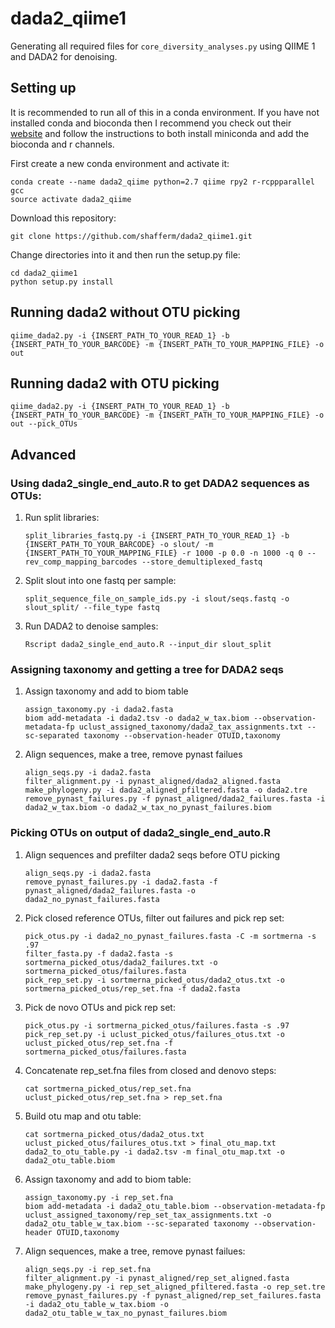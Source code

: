 # dada2_qiime1
Generating all required files for `core_diversity_analyses.py` using QIIME 1 and DADA2 for denoising.

## Setting up
It is recommended to run all of this in a conda environment. If you have not installed conda and bioconda then I recommend you check out their [website](https://bioconda.github.io/) and follow the instructions to both install miniconda and add the bioconda and r channels.

First create a new conda environment and activate it:

```
conda create --name dada2_qiime python=2.7 qiime rpy2 r-rcppparallel gcc
source activate dada2_qiime
``` 

Download this repository:
```
git clone https://github.com/shafferm/dada2_qiime1.git
```

Change directories into it and then run the setup.py file:

```
cd dada2_qiime1
python setup.py install
```

## Running dada2 without OTU picking
```
qiime_dada2.py -i {INSERT_PATH_TO_YOUR_READ_1} -b {INSERT_PATH_TO_YOUR_BARCODE} -m {INSERT_PATH_TO_YOUR_MAPPING_FILE} -o out
```

## Running dada2 with OTU picking
```
qiime_dada2.py -i {INSERT_PATH_TO_YOUR_READ_1} -b {INSERT_PATH_TO_YOUR_BARCODE} -m {INSERT_PATH_TO_YOUR_MAPPING_FILE} -o out --pick_OTUs
```

## Advanced
### Using dada2\_single\_end_auto.R to get DADA2 sequences as OTUs:
1. Run split libraries:
	```
	split_libraries_fastq.py -i {INSERT_PATH_TO_YOUR_READ_1} -b {INSERT_PATH_TO_YOUR_BARCODE} -o slout/ -m {INSERT_PATH_TO_YOUR_MAPPING_FILE} -r 1000 -p 0.0 -n 1000 -q 0 --rev_comp_mapping_barcodes --store_demultiplexed_fastq
	```
2. Split slout into one fastq per sample:
	```
	split_sequence_file_on_sample_ids.py -i slout/seqs.fastq -o slout_split/ --file_type fastq
	```
3. Run DADA2 to denoise samples:
	```
	Rscript dada2_single_end_auto.R --input_dir slout_split
	```

### Assigning taxonomy and getting a tree for DADA2 seqs
1. Assign taxonomy and add to biom table
	```
	assign_taxonomy.py -i dada2.fasta
	biom add-metadata -i dada2.tsv -o dada2_w_tax.biom --observation-metadata-fp uclust_assigned_taxonomy/dada2_tax_assignments.txt --sc-separated taxonomy --observation-header OTUID,taxonomy
	```
2. Align sequences, make a tree, remove pynast failues
	```
	align_seqs.py -i dada2.fasta
	filter_alignment.py -i pynast_aligned/dada2_aligned.fasta
	make_phylogeny.py -i dada2_aligned_pfiltered.fasta -o dada2.tre
	remove_pynast_failures.py -f pynast_aligned/dada2_failures.fasta -i dada2_w_tax.biom -o dada2_w_tax_no_pynast_failures.biom
	```

### Picking OTUs on output of dada2\_single\_end_auto.R
1. Align sequences and prefilter dada2 seqs before OTU picking
    ```
    align_seqs.py -i dada2.fasta
    remove_pynast_failures.py -i dada2.fasta -f pynast_aligned/dada2_failures.fasta -o dada2_no_pynast_failures.fasta
    ```

2. Pick closed reference OTUs, filter out failures and pick rep set:
	```
	pick_otus.py -i dada2_no_pynast_failures.fasta -C -m sortmerna -s .97
	filter_fasta.py -f dada2.fasta -s sortmerna_picked_otus/dada2_failures.txt -o sortmerna_picked_otus/failures.fasta
	pick_rep_set.py -i sortmerna_picked_otus/dada2_otus.txt -o sortmerna_picked_otus/rep_set.fna -f dada2.fasta
	```

3. Pick de novo OTUs and pick rep set:
	```
	pick_otus.py -i sortmerna_picked_otus/failures.fasta -s .97
	pick_rep_set.py -i uclust_picked_otus/failures_otus.txt -o uclust_picked_otus/rep_set.fna -f sortmerna_picked_otus/failures.fasta
	```

4. Concatenate rep_set.fna files from closed and denovo steps:
	```
	cat sortmerna_picked_otus/rep_set.fna uclust_picked_otus/rep_set.fna > rep_set.fna
	```

5. Build otu map and otu table:
	```
	cat sortmerna_picked_otus/dada2_otus.txt uclust_picked_otus/failures_otus.txt > final_otu_map.txt
	dada2_to_otu_table.py -i dada2.tsv -m final_otu_map.txt -o dada2_otu_table.biom
	```

6. Assign taxonomy and add to biom table:
	```
	assign_taxonomy.py -i rep_set.fna
	biom add-metadata -i dada2_otu_table.biom --observation-metadata-fp uclust_assigned_taxonomy/rep_set_tax_assignments.txt -o dada2_otu_table_w_tax.biom --sc-separated taxonomy --observation-header OTUID,taxonomy
	```

7. Align sequences, make a tree, remove pynast failues:
	```
	align_seqs.py -i rep_set.fna
	filter_alignment.py -i pynast_aligned/rep_set_aligned.fasta
	make_phylogeny.py -i rep_set_aligned_pfiltered.fasta -o rep_set.tre
	remove_pynast_failures.py -f pynast_aligned/rep_set_failures.fasta -i dada2_otu_table_w_tax.biom -o dada2_otu_table_w_tax_no_pynast_failures.biom
	```
